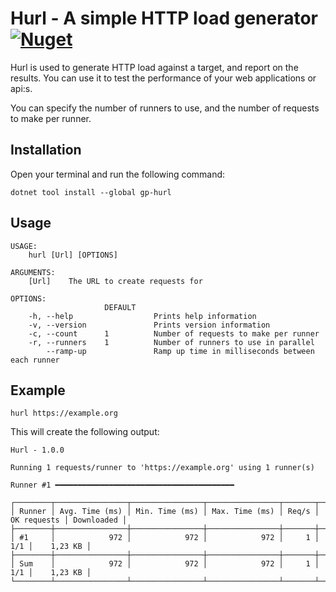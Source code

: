 ﻿# Hurl - A simple HTTP load generator [![Nuget](https://img.shields.io/nuget/v/gp-hurl)](https://www.nuget.org/packages/gp-hurl/)

Hurl is used to generate HTTP load against a target, and report on the results. You can use it to test the 
performance of your web applications or api:s.

You can specify the number of runners to use, and the number of requests to make per runner.

## Installation

Open your terminal and run the following command:

```
dotnet tool install --global gp-hurl
```

## Usage

```
USAGE:
    hurl [Url] [OPTIONS]

ARGUMENTS:
    [Url]    The URL to create requests for

OPTIONS:
                     DEFAULT
    -h, --help                  Prints help information
    -v, --version               Prints version information
    -c, --count      1          Number of requests to make per runner
    -r, --runners    1          Number of runners to use in parallel
        --ramp-up               Ramp up time in milliseconds between each runner
```

## Example

```
hurl https://example.org
```

This will create the following output:

```
Hurl - 1.0.0

Running 1 requests/runner to 'https://example.org' using 1 runner(s)

Runner #1 ━━━━━━━━━━━━━━━━━━━━━━━━━━━━━━━━━━━━━━━━

┌────────┬────────────────┬────────────────┬────────────────┬───────┬─────────────┬────────────┐
│ Runner │ Avg. Time (ms) │ Min. Time (ms) │ Max. Time (ms) │ Req/s │ OK requests │ Downloaded │
├────────┼────────────────┼────────────────┼────────────────┼───────┼─────────────┼────────────┤
│ #1     │            972 │            972 │            972 │     1 │         1/1 │    1,23 KB │
├────────┼────────────────┼────────────────┼────────────────┼───────┼─────────────┼────────────┤
│ Sum    │            972 │            972 │            972 │     1 │         1/1 │    1,23 KB │
└────────┴────────────────┴────────────────┴────────────────┴───────┴─────────────┴────────────┘
```